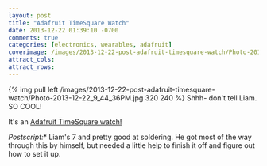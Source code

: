 ```yaml
---
layout: post
title: "Adafruit TimeSquare Watch"
date: 2013-12-22 01:39:10 -0700
comments: true
categories: [electronics, wearables, adafruit]
coverimage: /images/2013-12-22-post-adafruit-timesquare-watch/Photo-2013-12-22_9_44_36PM.jpg
attract_cols:
attract_rows:
---
```

{% img pull left /images/2013-12-22-post-adafruit-timesquare-watch/Photo-2013-12-22_9_44_36PM.jpg 320 240 %}
Shhh- don't tell Liam. SO COOL!

It's an [Adafruit TimeSquare watch!](http://www.adafruit.com/products/1225)

*Postscript:** Liam's 7 and pretty good at soldering.  He got most of the way through this by himself, but needed a little help to finish it off and figure out how to set it up.


